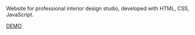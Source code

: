 Website for professional interior design studio, developed with HTML, CSS, JavaScript.

[DEMO](https://irashtynda.github.io/interior-designer/)
